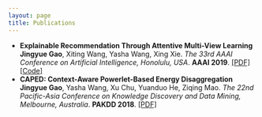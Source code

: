 ```yaml
---
layout: page
title: Publications
---
```


- **Explainable Recommendation Through Attentive Multi-View Learning**  
  **Jingyue Gao**, Xiting Wang, Yasha Wang, Xing Xie. *The 33rd AAAI Conference on Artificial Intelligence, Honolulu, USA*. **AAAI 2019**. [[PDF]](https://www.microsoft.com/en-us/research/uploads/prod/2018/10/exrec-aaai-camera-ready.pdf) [[Code]](https://github.com/jygao97/DEAML)
- **CAPED: Context-Aware Powerlet-Based Energy Disaggregation**  
  **Jingyue Gao**, Yasha Wang, Xu Chu, Yuanduo He, Ziqing Mao. *The 22nd Pacific-Asia Conference on Knowledge Discovery and Data Mining, Melbourne, Australia*. **PAKDD 2018**. [[PDF]](https://link.springer.com/chapter/10.1007/978-3-319-93034-3_19)
